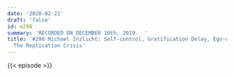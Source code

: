 ```yaml
---
date: '2020-02-21'
draft: 'false'
id: e298
summary: 'RECORDED ON DECEMBER 10th, 2019.  '
title: '#298 Michael Inzlicht: Self-control, Gratification Delay, Ego-depletion, And
  The Replication Crisis'
---
```

{{< episode >}}
